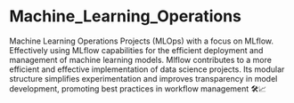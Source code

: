 # Machine_Learning_Operations
Machine Learning Operations Projects (MLOps) with a focus on MLflow. Effectively using MLflow capabilities for the efficient deployment and management of machine learning models. Mlflow contributes to a more efficient and effective implementation of data science projects. Its modular structure simplifies experimentation and improves transparency in model development, promoting best practices in workflow management 🛠️📈
